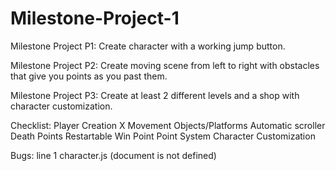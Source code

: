 # Milestone-Project-1

Milestone Project P1:
Create character with a working jump button.

Milestone Project P2:
Create moving scene from left to right with obstacles that give you points as you past them.

Milestone Project P3:
Create at least 2 different levels and a shop with character customization.

Checklist:
Player Creation X
Movement
Objects/Platforms
Automatic scroller
Death Points
Restartable
Win Point
Point System
Character Customization

Bugs: 
line 1 character.js (document is not defined)